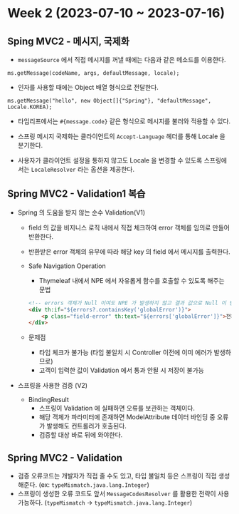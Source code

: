# Week 2 (2023-07-10 ~ 2023-07-16)

## Sping MVC2 - 메시지, 국제화

- `messageSource` 에서 직접 메시지를 꺼낼 때에는 다음과 같은 메소드를 이용한다.
```
ms.getMessage(codeName, args, defaultMessage, locale);
```

- 인자를 사용할 때에는 Object 배열 형식으로 전달한다.
```
ms.getMessage("hello", new Object[]{"Spring"}, "defaultMessage", Locale.KOREA);
```

- 타임리프에서는 `#{message.code}` 같은 형식으로 메시지를 불러와 적용할 수 있다.

- 스프링 메시지 국제화는 클라이언트의 `Accept-Language` 헤더를 통해 Locale 을 분기한다.

- 사용자가 클라이언트 설정을 통하지 않고도 Locale 을 변경할 수 있도록 스프링에서는 `LocaleResolver` 라는 옵션을 제공한다.


## Spring MVC2 - Validation1 복습
- Spring 의 도움을 받지 않는 순수 Validation(V1)
    - field 의 값을 비지니스 로직 내에서 직접 체크하여 error 객체를 임의로 만들어 반환한다.
    - 반환받은 error 객체의 유무에 따라 해당 key 의 field 에서 메시지를 출력한다.

    - Safe Navigation Operation
        - Thymeleaf 내에서 NPE 에서 자유롭게 함수를 호출할 수 있도록 해주는 문법
        ```html
        <!-- errors 객체가 Null 이여도 NPE 가 발생하지 않고 결과 값으로 Null 이 반환된다.-->
        <div th:if="${errors?.containsKey('globalError')}">
            <p class="field-error" th:text="${errors['globalError']}">전체 오류 메시지</p>
        </div>
        ```
    - 문제점
        - 타입 체크가 불가능 (타입 불일치 시 Controller 이전에 이미 에러가 발생하므로)
        - 고객이 입력한 값이 Validation 에서 통과 안될 시 저장이 불가능

- 스프링을 사용한 검증 (V2)
    - BindingResult
        - 스프링이 Validation 에 실패하면 오류를 보관하는 객체이다.
        - 해당 객체가 파라미터에 존재하면 ModelAttribute 데이터 바인딩 중 오류가 발생해도 컨트롤러가 호출된다.
        - 검증할 대상 바로 뒤에 와야한다.

## Spring MVC2 - Validation
- 검증 오류코드는 개발자가 직접 줄 수도 있고, 타입 불일치 등은 스프링이 직접 생성해준다. (ex: `typeMismatch.java.lang.Integer`)
- 스프링이 생성한 오류 코드도 앞서 `MessageCodesResolver` 를 활용한 전략이 사용 가능하다. (`typeMismatch` -> `typeMismatch.java.lang.Integer`)